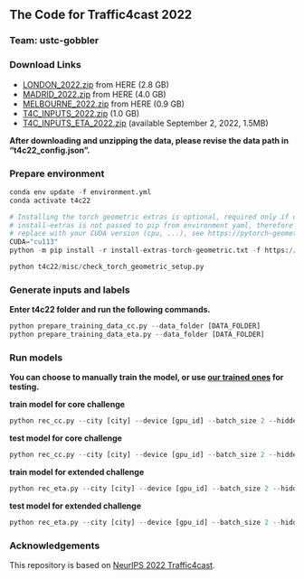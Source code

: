 ## The Code for Traffic4cast 2022
### Team: ustc-gobbler

### Download Links

- [LONDON_2022.zip](https://developer.here.com/sample-data) from HERE (2.8 GB)
- [MADRID_2022.zip](https://developer.here.com/sample-data) from HERE (4.0 GB)
- [MELBOURNE_2022.zip](https://developer.here.com/sample-data) from HERE (0.9 GB)
- [T4C_INPUTS_2022.zip](https://iarai-public.s3-eu-west-1.amazonaws.com/competitions/t4c/t4c22/T4C_INPUTS_2022.zip) (1.0 GB)
- [T4C_INPUTS_ETA_2022.zip](https://iarai-public.s3-eu-west-1.amazonaws.com/competitions/t4c/t4c22/T4C_INPUTS_ETA_2022.zip) (available September 2, 2022, 1.5MB)

**After downloading and unzipping the data, please revise the data path in “t4c22_config.json”.**

### ****Prepare environment****

```python
conda env update -f environment.yml
conda activate t4c22

# Installing the torch geometric extras is optional, required only if using `torch_geometric`
# install-extras is not passed to pip from environment yaml, therefore add as post-step (https://github.com/conda/conda/issues/6805)
# replace with your CUDA version (cpu, ...), see https://pytorch-geometric.readthedocs.io/en/latest/notes/installation.html
CUDA="cu113"
python -m pip install -r install-extras-torch-geometric.txt -f https://data.pyg.org/whl/torch-1.11.0+${CUDA}.html

python t4c22/misc/check_torch_geometric_setup.py
```

### Generate inputs and labels
**Enter t4c22 folder and run the following commands.**
```python
python prepare_training_data_cc.py --data_folder [DATA_FOLDER]
python prepare_training_data_eta.py --data_folder [DATA_FOLDER]
```

### Run models
**You can choose to manually train the model, or use [our trained ones](https://drive.google.com/drive/folders/1IPS8awH8Htmt9hGMa-cE6lwoJg60ttaC?usp=share_link) for testing.**

**train model for core challenge**
```python
python rec_cc.py --city [city] --device [gpu_id] --batch_size 2 --hidden_channels 32 --epochs 20 --fill -1
```
**test model for core challenge**
```python
python rec_cc.py --city [city] --device [gpu_id] --batch_size 2 --hidden_channels 32 --epochs 20 --fill -1 --model_state test
```

**train model for extended challenge**
```python
python rec_eta.py --city [city] --device [gpu_id] --batch_size 2 --hidden_channels 64 --epochs 50
```
**test model for extended challenge**
```python
python rec_eta.py --city [city] --device [gpu_id] --batch_size 2 --hidden_channels 64 --epochs 50 --model_state test
```

### Acknowledgements

This repository is based on [NeurIPS 2022 Traffic4cast](https://github.com/iarai/NeurIPS2022-traffic4cast).
